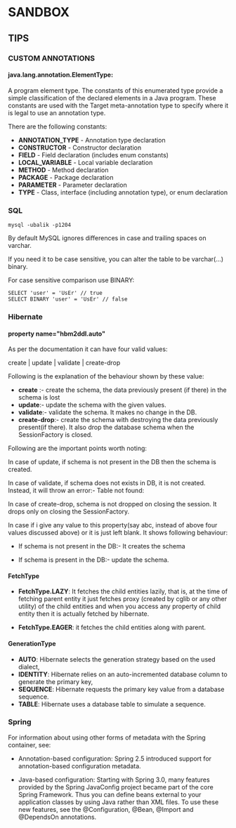 # SANDBOX

## TIPS
### CUSTOM ANNOTATIONS
#### java.lang.annotation.ElementType:

A program element type. The constants of this enumerated type provide a simple classification of the declared elements in a Java program. These constants are used with the Target meta-annotation type to specify where it is legal to use an annotation type.

There are the following constants:

- **ANNOTATION_TYPE** - Annotation type declaration
- **CONSTRUCTOR** - Constructor declaration
- **FIELD** - Field declaration (includes enum constants)
- **LOCAL_VARIABLE** - Local variable declaration
- **METHOD** - Method declaration
- **PACKAGE** - Package declaration
- **PARAMETER** - Parameter declaration
- **TYPE** - Class, interface (including annotation type), or enum declaration

### SQL
`mysql -ubalik -p1204`

By default MySQL ignores differences in case and trailing spaces on varchar.

If you need it to be case sensitive, you can alter the table to be varchar(...) binary.

For case sensitive comparison use BINARY:
```$xslt
SELECT 'user' = 'UsEr' // true
SELECT BINARY 'user' = 'UsEr' // false
```


### Hibernate
####  property name="hbm2ddl.auto"
As per the documentation it can have four valid values:

create | update | validate | create-drop

Following is the explanation of the behaviour shown by these value:

- **create** :- create the schema, the data previously present (if there) in the schema is lost
- **update**:- update the schema with the given values.
- **validate**:- validate the schema. It makes no change in the DB.
- **create-drop**:- create the schema with destroying the data previously present(if there). It also drop the database schema when the SessionFactory is closed.

Following are the important points worth noting:

In case of update, if schema is not present in the DB then the schema is created.

In case of validate, if schema does not exists in DB, it is not created. Instead, it will throw an error:- Table not found:<table name>

In case of create-drop, schema is not dropped on closing the session. It drops only on closing the SessionFactory.

In case if i give any value to this property(say abc, instead of above four values discussed above) or it is just left blank. It shows following behaviour:

- If schema is not present in the DB:- It creates the schema

- If schema is present in the DB:- update the schema.


#### FetchType
- **FetchType.LAZY**: It fetches the child entities lazily, that is, at the time of fetching parent entity it just fetches proxy (created by cglib or any other utility) of the child entities and when you access any property of child entity then it is actually fetched by hibernate.

- **FetchType.EAGER**: it fetches the child entities along with parent.
#### GenerationType
- **AUTO**: Hibernate selects the generation strategy based on the used dialect,
- **IDENTITY**: Hibernate relies on an auto-incremented database column to generate the primary key,
- **SEQUENCE**: Hibernate requests the primary key value from a database sequence.
- **TABLE**: Hibernate uses a database table to simulate a sequence.


### Spring
For information about using other forms of metadata with the Spring container, see:

- Annotation-based configuration: Spring 2.5 introduced support for annotation-based configuration metadata.

- Java-based configuration: Starting with Spring 3.0, many features provided by the Spring JavaConfig project became part of the core Spring Framework.
 Thus you can define beans external to your application classes by using Java rather than XML files. To use these new features, see the @Configuration, @Bean, @Import and @DependsOn annotations.